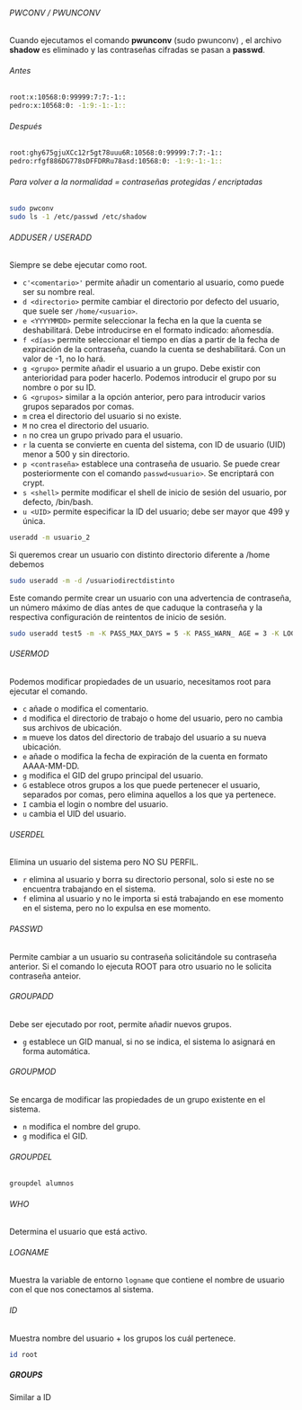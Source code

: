 ###### PWCONV / PWUNCONV
Cuando ejecutamos el comando **pwunconv** (sudo pwunconv) , el archivo **shadow** es eliminado y las contraseñas cifradas se pasan a **passwd**.
###### Antes
``` bash 
root:x:10568:0:99999:7:7:-1::
pedro:x:10568:0: -1:9:-1:-1::
```
###### Después
``` bash 
root:ghy675gjuXCc12r5gt78uuu6R:10568:0:99999:7:7:-1::
pedro:rfgf886DG778sDFFDRRu78asd:10568:0: -1:9:-1:-1::
```

###### Para volver a la normalidad = contraseñas protegidas / encriptadas
``` bash
sudo pwconv
sudo ls -1 /etc/passwd /etc/shadow
```

###### ADDUSER / USERADD
Siempre se debe ejecutar como root.

- `c'<comentario>'` permite añadir un comentario al usuario, como puede ser su nombre real.
- `d <directorio>` permite cambiar el directorio por defecto del usuario, que suele ser `/home/<usuario>`.
- `e <YYYYMMDD>` permite seleccionar la fecha en la que la cuenta se deshabilitará. Debe introducirse en el formato indicado: añomesdía.
- `f <días>` permite seleccionar el tiempo en días a partir de la fecha de expiración de la contraseña, cuando la cuenta se deshabilitará. Con un valor de -1, no lo hará.
- `g <grupo>` permite añadir el usuario a un grupo. Debe existir con anterioridad para poder hacerlo. Podemos introducir el grupo por su nombre o por su ID.
- `G <grupos>` similar a la opción anterior, pero para introducir varios grupos separados por comas.
- `m` crea el directorio del usuario si no existe.
- `M` no crea el directorio del usuario.
- `n` no crea un grupo privado para el usuario.
- `r` la cuenta se convierte en cuenta del sistema, con ID de usuario (UID) menor a 500 y sin directorio.
- `p <contraseña>` establece una contraseña de usuario. Se puede crear posteriormente con el comando `passwd<usuario>`. Se encriptará con crypt.
- `s <shell>` permite modificar el shell de inicio de sesión del usuario, por defecto, /bin/bash.
- `u <UID>` permite especificar la ID del usuario; debe ser mayor que 499 y única.

``` bash
useradd -m usuario_2
```

Si queremos crear un usuario con distinto directorio diferente a /home debemos
``` bash
sudo useradd -m -d /usuariodirectdistinto
```

Este comando permite crear un usuario con una advertencia de contraseña, un número máximo de días antes de que caduque la contraseña y la respectiva configuración de reintentos de inicio de sesión.

``` bash
sudo useradd test5 -m -K PASS_MAX_DAYS = 5 -K PASS_WARN_ AGE = 3 -K LOGIN_RETRIES = 1
```

###### USERMOD
Podemos modificar propiedades de un usuario, necesitamos root para ejecutar el comando.


- `c` añade o modifica el comentario.
- `d` modifica el directorio de trabajo o home del usuario, pero no cambia sus archivos de ubicación.
- `m` mueve los datos del directorio de trabajo del usuario a su nueva ubicación.
- `e` añade o modifica la fecha de expiración de la cuenta en formato AAAA-MM-DD.
- `g` modifica el GID del grupo principal del usuario.
- `G` establece otros grupos a los que puede pertenecer el usuario, separados por comas, pero elimina aquellos a los que ya pertenece.
- `I` cambia el login o nombre del usuario.
- `u` cambia el UID del usuario.

###### USERDEL
Elimina un usuario del sistema pero NO SU PERFIL.

- `r` elimina al usuario y borra su directorio personal, solo si este no se encuentra trabajando en el sistema.
- `f` elimina al usuario y no le importa si está trabajando en ese momento en el sistema, pero no lo expulsa en ese momento.

###### PASSWD 
Permite cambiar a un usuario su contraseña solicitándole su contraseña anterior. Si el comando lo ejecuta ROOT para otro usuario no le solicita contraseña anteior.

###### GROUPADD
Debe ser ejecutado por root, permite añadir nuevos grupos.

- `g` establece un GID manual, si no se indica, el sistema lo asignará en forma automática.

###### GROUPMOD
Se encarga de modificar las propiedades de un grupo existente en el sistema.

- `n` modifica el nombre del grupo.
- `g` modifica el GID.

###### GROUPDEL
``` bash
groupdel alumnos
````

###### WHO
Determina el usuario que está activo.

###### LOGNAME
Muestra la variable de entorno `logname` que contiene el nombre de usuario con el que nos conectamos al sistema.

###### ID
Muestra nombre del usuario + los grupos los cuál pertenece.
``` bash
id root
```

##### GROUPS
Similar a ID

